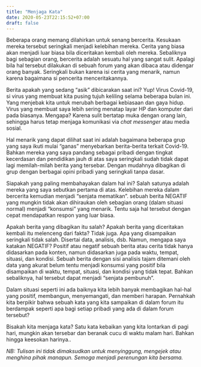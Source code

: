 ```yaml
---
title: "Menjaga Kata"
date: 2020-05-23T22:15:52+07:00
draft: false
---
```


Beberapa orang memang dilahirkan untuk senang bercerita. Kesukaan mereka tersebut seringkali menjadi kelebihan mereka. Cerita yang biasa akan menjadi luar biasa bila diceritakan kembali oleh mereka. Sebaliknya bagi sebagian orang, bercerita adalah sesuatu hal yang sangat sulit. Apalagi bila hal tersebut dilakukan di sebuah forum yang akan dibaca atau didengar orang banyak. Seringkali bukan karena isi cerita yang menarik, namun karena bagaimana si pencerita menceritakannya.

Berita apakah yang sedang “asik” dibicarakan saat ini? Yup! Virus Covid-19, si virus yang membuat kita pusing tujuh keliling selama beberapa bulan ini. Yang menjebak kita untuk merubah berbagai kebiasaan dan gaya hidup. Virus yang membuat saya lebih sering menatap layar HP dan komputer dari pada biasanya. Mengapa? Karena sulit bertatap muka dengan orang lain, sehingga harus tetap menjaga komunikasi via *chat messenger* atau media sosial.

Hal menarik yang dapat dilihat saat ini adalah bagaimana beberapa grup yang saya ikuti mulai “ganas” menyebarkan berita-berita terkait Covid-19. Bahkan mereka yang saya pandang sebagai pribadi dengan tingkat kecerdasan dan pendidikan jauh di atas saya seringkali sudah tidak dapat lagi memilah-milah berita yang tersebar. Dengan mudahnya dibagikan di grup dengan berbagai opini pribadi yang seringkali tanpa dasar.

Siapakah yang paling membahayakan dalam hal ini? Salah satunya adalah mereka yang saya sebutkan pertama di atas. Kelebihan mereka dalam bercerita kemudian menjadi “senjata mematikan”. sebuah berita NEGATIF yang mungkin tidak akan dihiraukan oleh sebagian orang (dalam situasi normal) menjadi “konsumsi” yang menarik. Tentu saja hal tersebut dengan cepat mendapatkan respon yang luar biasa.

Apakah berita yang dibagikan itu salah? Apakah berita yang diceritakan kembali itu melenceng dari fakta? Tidak juga. Apa yang disampaikan seringkali tidak salah. Disertai data, analisis, dsb. Namun, mengapa saya katakan NEGATIF? Positif atau negatif sebuah berita atau cerita tidak hanya didasarkan pada konten, namun didasarkan juga pada waktu, tempat, situasi, dan kondisi. Sebuah berita dengan sisi analisis tajam ditemani oleh data yang akurat belum tentu menjadi konsumsi yang positif bila disampaikan di waktu, tempat, situasi, dan kondisi yang tidak tepat. Bahkan sebaliknya, hal tersebut dapat menjadi “senjata pembunuh”.

Dalam situasi seperti ini ada baiknya kita lebih banyak membagikan hal-hal yang positif, membangun, menyemangati, dan memberi harapan. Pernahkah kita berpikir bahwa sebuah kata yang kita sampaikan di dalam forum itu berdampak seperti apa bagi setiap pribadi yang ada di dalam forum tersebut?

Bisakah kita menjaga kata? Satu kata kebaikan yang kita lontarkan di pagi hari, mungkin akan tersebar dan beranak cucu di waktu malam hari. Bahkan hingga keesokan harinya..

*NB: Tulisan ini tidak dimaksudkan untuk menyinggung, mengejek atau menghina pihak manapun. Semoga menjadi perenungan kita bersama.*